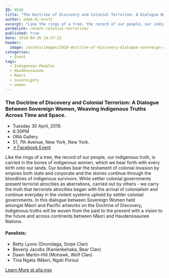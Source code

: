 ```yaml
---
ID: 9538
title: "The Doctrine of Discovery and Colonial Terrorism: A Dialogue Between Sovereign Women, Weaving Indigenous Truths Across Time and Space"
author: adam-dj-brett
excerpt: "Like the rings of a tree, the record of our people, our indigenous truth, is carried in the bones of indigenous women, which we bear forth with every birth onto our lands."
permalink: /event-colonial-terrorism/
published: true
date: 2019-04-26 14:27:22
header:
  image: /assets/images/2019-doctrine-of-discovery-dialogue-sovereign-women.jpg
categories:
  - Event
tags:
  - Indigenous-Peoples
  - Haudenosaunee
  - Maori
  - sovereignty
  - women
---
```


### The Doctrine of Discovery and Colonial Terrorism: A Dialogue Between Sovereign Women, Weaving Indigenous Truths Across Time and Space.

*   Tuesday 30 April, 2019.
*   6:30PM
*   ORA Gallery
*   51, 7th Avenue, New York, New York.
*   [↗︎ Facebook Event](https://www.facebook.com/events/619863358419141/)

Like the rings of a tree, the record of our people, our indigenous truth, is carried in the bones of indigenous women, which we bear forth with every birth onto our lands. Our bodies bear the testament of colonial invasion by empires both state and corporate and the stories continue through the bloodlines of indigenous survivors. While settler colonial governments present terrorist atrocities as aberrations, carried out by others - we carry the truth that terrorists atrocities began with the arrival of colonialism and continue everyday in the violent systems upheld by settler colonial governments. In this dialogue between Sovereign Women held amongst Māori and Pacific artworks on the Doctrine of Discovery, Indigenous truths will be woven from the past to the present with a vision to the future and across continents between Māori and Haudenosaunee Nations.

#### **Panelists**:

*   Betty Lyons (Onondaga, Snipe Clan)
*   Beverly Jacobs (Kanienkehaka, Bear Clan)
*   Dawn Martin-Hill (Mohawk, Wolf Clan)
*   Tina Ngata (Māori, Ngati Porou)

[Learn More at aila.ngo](https://aila.ngo/doctrine-of-discovery-and-colonial-terrorism/)
